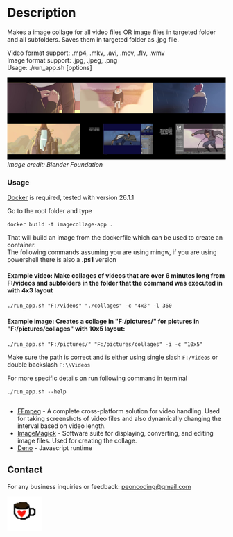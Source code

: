 # Description
Makes a image collage for all video files OR image files in targeted folder and all subfolders. Saves them in targeted folder as .jpg file.

Video format support: .mp4, .mkv, .avi, .mov, .flv, .wmv <br>
Image format support: .jpg, .jpeg, .png <br>
Usage: ./run_app.sh [options] <br>

![Hero Collage](images/hero-collage.jpg)
*Image credit: Blender Foundation*

### Usage

[Docker](https://www.docker.com/) is required, tested with version 26.1.1 <br>

Go to the root folder and type 

```
docker build -t imagecollage-app .
```
That will build an image from the dockerfile which can be used to create an container. <br>
The following commands assuming you are using mingw, if you are using powershell there is also a **.ps1** version
#### Example video: Make collages of videos that are over 6 minutes long from F:/videos and subfolders in the folder that the command was executed in with 4x3 layout
```
./run_app.sh "F:/videos" "./collages" -c "4x3" -l 360
```

#### Example image: Creates a collage in "F:/pictures/" for pictures in "F:/pictures/collages" with 10x5 layout:
```
./run_app.sh "F:/pictures/" "F:/pictures/collages" -i -c "10x5"
```
Make sure the path is correct and is either using single slash `F:/Videos` or double backslash `F:\\Videos`

For more specific details on run following command in terminal
```
./run_app.sh --help
```
## 
- [FFmpeg](https://ffmpeg.org/) - A complete cross-platform solution for video handling. Used for taking screenshots of video files and also dynamically changing the interval based on video length.
- [ImageMagick](https://imagemagick.org/) - Software suite for displaying, converting, and editing image files. Used for creating the collage.
- [Deno](https://docs.deno.com/runtime/getting_started/installation/) - Javascript runtime

## Contact
For any business inquiries or feedback: <peoncoding@gmail.com> <br>

<a href="https://ko-fi.com/codingpeon" target="_blank">
  <img src="images/kofi.png" alt="Kofi" style="width:80px;">
</a>